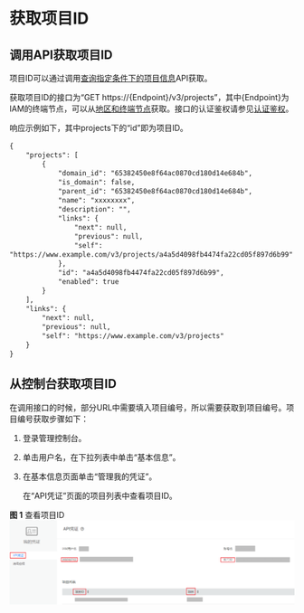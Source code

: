 # 获取项目ID<a name="cci_02_1001"></a>

## 调用API获取项目ID<a name="section1691341861315"></a>

项目ID可以通过调用[查询指定条件下的项目信息](https://support.huaweicloud.com/api-iam/iam_06_0001.html)API获取。

获取项目ID的接口为“GET https://\{Endpoint\}/v3/projects”，其中\{Endpoint\}为IAM的终端节点，可以从[地区和终端节点](https://developer.huaweicloud.com/dev/endpoint)获取。接口的认证鉴权请参见[认证鉴权](认证鉴权.md)。

响应示例如下，其中projects下的“id”即为项目ID。

```
{
    "projects": [
        {
            "domain_id": "65382450e8f64ac0870cd180d14e684b",
            "is_domain": false,
            "parent_id": "65382450e8f64ac0870cd180d14e684b",
            "name": "xxxxxxxx",
            "description": "",
            "links": {
                "next": null,
                "previous": null,
                "self": "https://www.example.com/v3/projects/a4a5d4098fb4474fa22cd05f897d6b99"
            },
            "id": "a4a5d4098fb4474fa22cd05f897d6b99",
            "enabled": true
        }
    ],
    "links": {
        "next": null,
        "previous": null,
        "self": "https://www.example.com/v3/projects"
    }
}
```

## 从控制台获取项目ID<a name="section59621329127"></a>

在调用接口的时候，部分URL中需要填入项目编号，所以需要获取到项目编号。项目编号获取步骤如下：

1.  登录管理控制台。
2.  单击用户名，在下拉列表中单击“基本信息”。
3.  在基本信息页面单击“管理我的凭证”。

    在“API凭证”页面的项目列表中查看项目ID。


**图 1**  查看项目ID<a name="fig48412424201120"></a>  
![](figures/查看项目ID.png "查看项目ID")

